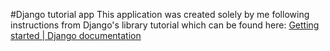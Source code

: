 #Django tutorial app
This application was created solely by me following instructions from Django's library tutorial which can be found here: [Getting started | Django documentation](https://docs.djangoproject.com/en/3.2/intro/)
